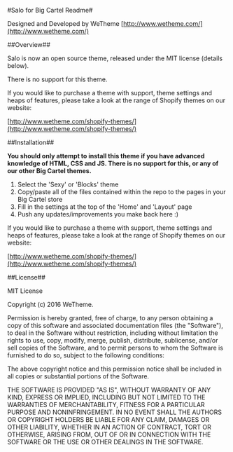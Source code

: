 #Salo for Big Cartel Readme#

Designed and Developed by WeTheme [http://www.wetheme.com/](http://www.wetheme.com/)

##Overview##

Salo is now an open source theme, released under the MIT license (details below).

There is no support for this theme.

If you would like to purchase a theme with support, theme settings and heaps of features, please take a look at the range of Shopify themes on our website:

[http://www.wetheme.com/shopify-themes/](http://www.wetheme.com/shopify-themes/)

##Installation##

**You should only attempt to install this theme if you have advanced knowledge of HTML, CSS and JS. There is no support for this, or any of our other Big Cartel themes.**

1. Select the 'Sexy' or 'Blocks' theme
2. Copy/paste all of the files contained within the repo to the pages in your Big Cartel store
3. Fill in the settings at the top of the 'Home' and 'Layout' page
4. Push any updates/improvements you make back here :)

If you would like to purchase a theme with support, theme settings and heaps of features, please take a look at the range of Shopify themes on our website:

[http://www.wetheme.com/shopify-themes/](http://www.wetheme.com/shopify-themes/)

##License##

MIT License

Copyright (c) 2016 WeTheme.

Permission is hereby granted, free of charge, to any person obtaining a copy
of this software and associated documentation files (the "Software"), to deal
in the Software without restriction, including without limitation the rights
to use, copy, modify, merge, publish, distribute, sublicense, and/or sell
copies of the Software, and to permit persons to whom the Software is
furnished to do so, subject to the following conditions:

The above copyright notice and this permission notice shall be included in all
copies or substantial portions of the Software.

THE SOFTWARE IS PROVIDED "AS IS", WITHOUT WARRANTY OF ANY KIND, EXPRESS OR
IMPLIED, INCLUDING BUT NOT LIMITED TO THE WARRANTIES OF MERCHANTABILITY,
FITNESS FOR A PARTICULAR PURPOSE AND NONINFRINGEMENT. IN NO EVENT SHALL THE
AUTHORS OR COPYRIGHT HOLDERS BE LIABLE FOR ANY CLAIM, DAMAGES OR OTHER
LIABILITY, WHETHER IN AN ACTION OF CONTRACT, TORT OR OTHERWISE, ARISING FROM,
OUT OF OR IN CONNECTION WITH THE SOFTWARE OR THE USE OR OTHER DEALINGS IN THE
SOFTWARE.